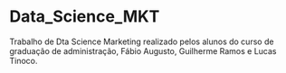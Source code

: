 # Data_Science_MKT
Trabalho de Dta Science Marketing realizado pelos alunos do curso de graduação de administração, Fábio Augusto, Guilherme Ramos e Lucas Tinoco.
